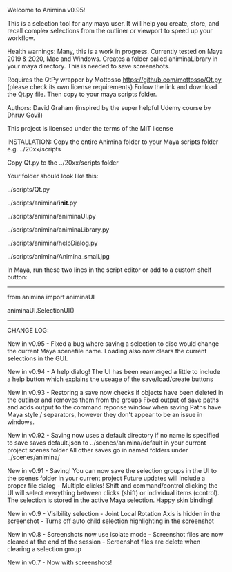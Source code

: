 Welcome to Animina v0.95!

This is a selection tool for any maya user. It will help you create, store, and recall complex selections from the outliner or viewport to speed up your workflow.

Health warnings: Many, this is a work in progress. Currently tested on Maya 2019 & 2020, Mac and Windows.
		 Creates a folder called animinaLibrary in your maya directory. This is needed to save screenshots.

Requires the QtPy wrapper by Mottosso https://github.com/mottosso/Qt.py (please check its own license requirements)
Follow the link and download the Qt.py file. Then copy to your maya scripts folder.

Authors: David Graham (inspired by the super helpful Udemy course by Dhruv Govil)

This project is licensed under the terms of the MIT license


INSTALLATION:
Copy the entire Animina folder to your Maya scripts folder e.g.  ../20xx/scripts

Copy Qt.py to the ../20xx/scripts folder

Your folder should look like this:

../scripts/Qt.py

../scripts/animina/__init__.py

../scripts/animina/animinaUI.py

../scripts/animina/animinaLibrary.py

../scripts/animina/helpDialog.py

../scripts/animina/Animina_small.jpg


In Maya, run these two lines in the script editor or add to a custom shelf button:

--------------------------------

from animina import animinaUI

animinaUI.SelectionUI()

--------------------------------

CHANGE LOG:

New in v0.95 - Fixed a bug where saving a selection to disc would change the current Maya scenefile name. Loading also now clears the current selections in the GUI.

New in v0.94 - A help dialog! The UI has been rearranged a little to include a help button which explains the useage of the save/load/create buttons

New in v0.93 - Restoring a save now checks if objects have been deleted in the outliner and removes them from the groups
	       Fixed output of save paths and adds output to the command reponse window when saving
	       Paths have Maya style / separators, however they don't appear to be an issue in windows.

New in v0.92 - Saving now uses a default directory if no name is specified to save
	       saves default.json to ../scenes/animina/default   in your current project scenes folder 
	       All other saves go in named folders under ../scenes/animina/

New in v0.91 - Saving! You can now save the selection groups in the UI to the scenes folder in your current project
	       Future updates will include a proper file dialog
	     - Multiple clicks! Shift and command/control clicking the UI will select everything between clicks (shift)
	       or individual items (control). The selection is stored in the active Maya selection. Happy skin binding!

New in v0.9 - Visibility selection
	    - Joint Local Rotation Axis is hidden in the screenshot
	    - Turns off auto child selection highlighting in the screenshot

New in v0.8 - Screenshots now use isolate mode
	    - Screenshot files are now cleared at the end of the session
	    - Screenshot files are delete when clearing a selection group

New in v0.7 - Now with screenshots!
